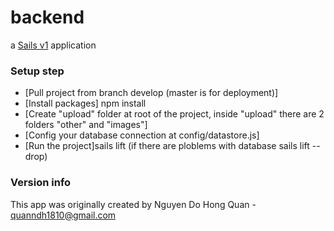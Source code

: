 # backend

a [Sails v1](https://sailsjs.com) application


### Setup step

+ [Pull project from branch develop (master is for deployment)]
+ [Install packages] npm install
+ [Create "upload" folder at root of the project, inside "upload" there are 2 folders "other" and "images"]
+ [Config your database connection at config/datastore.js]
+ [Run the project]sails lift (if there are ploblems with database sails lift --drop)


### Version info

This app was originally created by Nguyen Do Hong Quan - quanndh1810@gmail.com

<!-- Internally, Sails used [`sails-generate@1.16.13`](https://github.com/balderdashy/sails-generate/tree/v1.16.13/lib/core-generators/new). -->



<!--
Note:  Generators are usually run using the globally-installed `sails` CLI (command-line interface).  This CLI version is _environment-specific_ rather than app-specific, thus over time, as a project's dependencies are upgraded or the project is worked on by different developers on different computers using different versions of Node.js, the Sails dependency in its package.json file may differ from the globally-installed Sails CLI release it was originally generated with.  (Be sure to always check out the relevant [upgrading guides](https://sailsjs.com/upgrading) before upgrading the version of Sails used by your app.  If you're stuck, [get help here](https://sailsjs.com/support).)
-->

